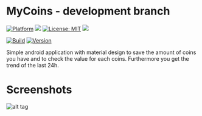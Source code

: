 # MyCoins - development branch

[![Platform](https://img.shields.io/badge/platform-Android-blue.svg)](https://www.android.com)
<a target="_blank" href="https://android-arsenal.com/api?level=23" title="API23+"><img src="https://img.shields.io/badge/API-23+-blue.svg" /></a>
[![License: MIT](https://img.shields.io/badge/License-MIT-blue.svg)](https://opensource.org/licenses/MIT)
<a target="_blank" href="https://www.paypal.me/GuepardoApps" title="Donate using PayPal"><img src="https://img.shields.io/badge/paypal-donate-blue.svg" /></a>

[![Build](https://img.shields.io/badge/build-WIP-orange.svg)](https://github.com/GuepardoApps/MyCoins/tree/develop/releases)
[![Version](https://img.shields.io/badge/version-v1.1.0.180902-blue.svg)](https://github.com/GuepardoApps/MyCoins/tree/develop/releases/v1.1.0.180902.apk)

Simple android application with material design to save the amount of coins you have and to check the value for each coins. Furthermore you get the trend of the last 24h.

# Screenshots

![alt tag](https://github.com/GuepardoApps/MyCoins/blob/develop/screenshots/header_001.png)